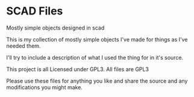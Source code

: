 # SCAD Files

Mostly simple objects designed in scad

This is my collection of mostly simple objects I've made for things as I've needed them.

I'll try to include a description of what I used the thing for in it's source. 

This project is all Licensed under GPL3.  All files are GPL3

Please use these files for anything you like and share the source and any modifications you might make.

